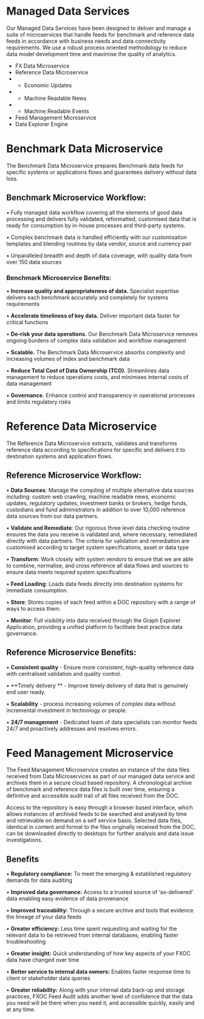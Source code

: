 # Managed Data Services 

Our Managed Data Services have been designed to deliver and manage a suite of microservices that handle feeds for benchmark and reference data feeds in accordance with business needs and data connectivity requirements. We use a robust process oriented methodology to reduce data model development time and maximise the quality of analytics.

* FX Data Microservice
* Reference Data Microservice
* * Economic Updates
* * Machine Readable News
* * Machine Readable Events
* Feed Management Microservice
* Data Explorer Engine


# Benchmark Data Microservice 

The Benchmark Data Microservice prepares Benchmark data feeds for specific systems or applications flows and guarantees delivery without data loss. 

## Benchmark Microservice Workflow:

•	Fully managed data workflow covering all the elements of good data processing and delivers fully validated, reformatted, customised data that is ready for consumption by in-house processes and third-party systems.

•	Complex benchmark data is handled efficiently with our customisation templates and blending routines by data vendor, source and currency pair

•	Unparalleled breadth and depth of data coverage, with quality data from over 150 data sources 

### Benchmark Microservice Benefits:

•	**Increase quality and appropriateness of data.** Specialist expertise delivers each benchmark accurately and completely for systems requirements

•	**Accelerate timeliness of key data.** Deliver important data faster for critical functions

•	**De‐risk your data operations.** Our Benchmark Data Microservice removes ongoing burdens of complex data validation and workflow management

•	**Scalable.** The Benchmark Data Microservice absorbs complexity and increasing volumes of index and benchmark data

•	**Reduce Total Cost of Data Ownership (TCO).** Streamlines data management to reduce operations costs, and minimises internal costs of data management 

•	**Governance.** Enhance control and transparency in operational processes and limits regulatory risks

# Reference Data Microservice

The Reference Data Microservice extracts, validates and transforms reference data according to specifications for specific and delivers it to destination systems and application flows.

## Reference Microservice Workflow:

•	**Data Sources**: Manage the compiling of multiple alternative data sources including: custom web crawling, machine readable news, economic updates, regulatory updates, investment banks or brokers, hedge funds, custodians and fund administrators in addition to over 10,000 reference data sources from our data partners.

•	**Validate and Remediate**: Our rigorous three level data checking routine ensures the data you receive is validated and, where necessary, remediated directly with data partners. The criteria for validation and remediation are customised according to target system specifications, asset or data type

•	**Transform**: Work closely with system vendors to ensure that we are able to combine, normalise, and cross reference all data flows and sources to ensure data meets required system specifications

•	**Feed Loading**: Loads data feeds directly into destination systems for immediate consumption.  

•	**Store**: Stores copies of each feed within a DOC repository with a range of ways to access them.

•	**Monitor**: Full visibility into data received through the Graph Explorer Application, providing a unified platform to facilitate best practice data governance.

## Reference Microservice Benefits:

•	**Consistent quality** -  Ensure more consistent, high-quality reference data with centralised validation and quality control.

•	**Timely delivery ** - Improve timely delivery of data that is genuinely end user ready.

•	**Scalability** -  process increasing volumes of complex data without incremental investment in technology or people.

•	**24/7 management** -  Dedicated team of data specialists can monitor feeds 24/7 and proactively addresses and resolves errors.

# Feed Management Microservice

The Feed Management Microservice creates an instance of the data files received from Data Microservices as part of our managed data service and archives them in a secure cloud based repository. A chronological archive of benchmark and reference data files is built over time, ensuring a definitive and accessible audit trail of all files received from the DOC.

Access to the repository is easy through a browser based interface, which allows instances of archived feeds to be searched and analysed by time and retrievable on demand on a self service basis. Selected data files, identical in content and format to the files originally received from the DOC, can be downloaded directly to desktops for further analysis and data issue investigations. 

## Benefits

•	**Regulatory compliance:** To meet the emerging & established regulatory demands for data auditing

•	**Improved data governance:** Access to a trusted source of ‘as-delivered’ data enabling easy evidence of data provenance

•	**Improved traceability:** Through a secure archive and tools that evidence the lineage of your data feeds

•	**Greater efficiency:** Less time spent requesting and waiting for the relevant data to be retrieved from internal databases, enabling faster troubleshooting

•	**Greater insight:** Quick understanding of how key aspects of your FXOC data have changed over time

•	**Better service to internal data owners:** Enables faster response time to client or stakeholder data queries

•	**Greater reliability:** Along with your internal data back-up and storage practices, FXOC Feed Audit adds another level of confidence that the data you need will be there when you need it, and accessible quickly, easily and at any time.
